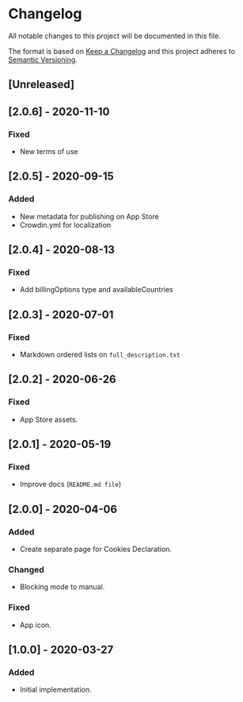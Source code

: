 # Changelog

All notable changes to this project will be documented in this file.

The format is based on [Keep a Changelog](http://keepachangelog.com/en/1.0.0/)
and this project adheres to [Semantic Versioning](http://semver.org/spec/v2.0.0.html).

## [Unreleased]

## [2.0.6] - 2020-11-10

### Fixed
- New terms of use

## [2.0.5] - 2020-09-15
### Added
- New metadata for publishing on App Store
- Crowdin.yml for localization

## [2.0.4] - 2020-08-13

### Fixed

- Add billingOptions type and availableCountries

## [2.0.3] - 2020-07-01
### Fixed
- Markdown ordered lists on `full_description.txt`

## [2.0.2] - 2020-06-26
### Fixed

- App Store assets.

## [2.0.1] - 2020-05-19

### Fixed

- Improve docs (`README.md file`)

## [2.0.0] - 2020-04-06

### Added
- Create separate page for Cookies Declaration.

### Changed
- Blocking mode to manual.

### Fixed
- App icon.

## [1.0.0] - 2020-03-27

### Added

- Initial implementation.
